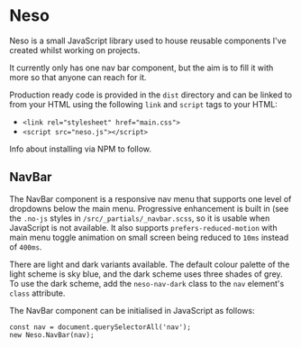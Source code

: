 # Neso

Neso is a small JavaScript library used to house reusable components I've created whilst working on 
projects. 

It currently only has one nav bar component, but the aim is to fill it with more so that anyone can 
reach for it.

Production ready code is provided in the `dist` directory and can be linked to from your HTML using 
the following `link` and `script` tags to your HTML:

- `<link rel="stylesheet" href="main.css">`
- `<script src="neso.js"></script>`

Info about installing via NPM to follow.

## NavBar
The NavBar component is a responsive nav menu that supports one level of dropdowns below the main menu. 
Progressive enhancement is built in (see the `.no-js` styles in `/src/_partials/_navbar.scss`, 
so it is usable when JavaScript is not available. It also supports `prefers-reduced-motion` with main menu
toggle animation on small screen being reduced to `10ms` instead of `400ms`.

There are light and dark variants available. The default colour palette of the light scheme is sky blue,
and the dark scheme uses three shades of grey. To use the dark scheme, add the `neso-nav-dark` class to the `nav` element's `class` 
attribute.

The NavBar component can be initialised in JavaScript as follows:

```
const nav = document.querySelectorAll('nav');
new Neso.NavBar(nav);
```
